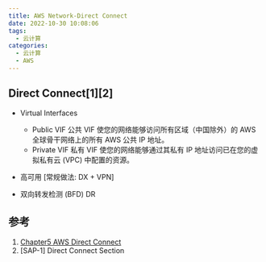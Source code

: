 ```yaml
---
title: AWS Network-Direct Connect
date: 2022-10-30 10:08:06
tags:
  - 云计算
categories:
  - 云计算  
  - AWS
---
```


<p></p>
<!-- more -->

## Direct Connect[1][2]   
+ Virtual Interfaces 
  - Public VIF
    公共 VIF 使您的网络能够访问所有区域（中国除外）的 AWS 全球骨干网络上的所有 AWS 公共 IP 地址。
  - Private VIF
    私有 VIF 使您的网络能够通过其私有 IP 地址访问已在您的虚拟私有云 (VPC) 中配置的资源。

+ 高可用
  [常规做法: DX + VPN]
  
+ 双向转发检测 (BFD)
  DR


## 参考
1. [Chapter5 AWS Direct Connect](https://zhuanlan.zhihu.com/p/531166462) 
2. [SAP-1] Direct Connect Section


